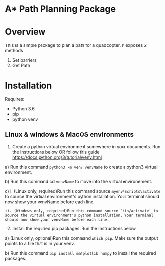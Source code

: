 # A* Path Planning Package
# Overview
This is a simple package to plan a path for a quadcopter. It exposes 2 methods

1) Set barriers
2) Get Path

# Installation

Requires:
- Python 3.6
- pip
- python venv

## Linux & windows & MacOS environments
1) Create a python virtual environment somewhere in your documents. Run the Instructions below OR follow this guide https://docs.python.org/3/tutorial/venv.html

  a) Run this command `python3 -m venv venvName` to create a python3 virtual environment.

  b) Run this command cd `venvName` to move into the virtual environement.

  c)
    i. (Linux only, required)Run this command source `myenv\Scripts\activate` to source the virtual environment's python installation. Your terminal should now show your venvName before each line.
    
    ii. (Windows only, required)Run this command source `bin/activate` to source the virtual environment's python installation. Your terminal should now show your venvName before each line.

  2) Install the requried pip packages. Run the Instructions below

  a) (Linux only, optional)Run this command `which pip`. Make sure the output points to a file that is in your venv.

  b) Run this command `pip install matplotlib numpy` to install the required packages.
